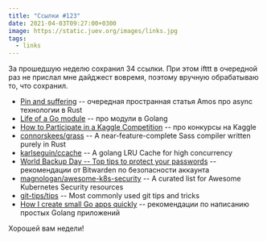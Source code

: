 ```yaml
---
title: "Ссылки #123"
date: 2021-04-03T09:27:00+0300
image: https://static.juev.org/images/links.jpg
tags: 
  - links
---
```

За прошедшую неделю сохранил 34 ссылки. При этом ifttt в очередной раз не прислал мне дайджест вовремя, поэтому вручную обрабатываю то, что сохранил.

* [Pin and suffering](https://fasterthanli.me/articles/pin-and-suffering) -- очередная пространная статья Amos про async технологии в Rust
* [Life of a Go module](https://jayconrod.com/posts/118/life-of-a-go-module) -- про модули в Golang
* [How to Participate in a Kaggle Competition](https://serokell.io/blog/kaggle-competition) -- про конкурсы на Kaggle
* [connorskees/grass](https://github.com/connorskees/grass) -- A near-feature-complete Sass compiler written purely in Rust
* [karlseguin/ccache](https://github.com/karlseguin/ccache) -- A golang LRU Cache for high concurrency
* [World Backup Day -- Top tips to protect your passwords](https://bitwarden.com/blog/post/world-backup-day/) -- рекомендации от Bitwarden по безопасности аккаунта
* [magnologan/awesome-k8s-security](https://github.com/magnologan/awesome-k8s-security) -- A curated list for Awesome Kubernetes Security resources
* [git-tips/tips](https://github.com/git-tips/tips) -- Most commonly used git tips and tricks
* [How I create small Go apps quickly](https://adhoc.team/2021/03/29/simple-web-app-in-golang/) -- рекомендации по написанию простых Golang приложений

Хорошей вам недели!
